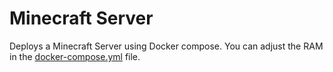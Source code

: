 # Minecraft Server
Deploys a Minecraft Server using Docker compose. You can adjust the RAM in the [docker-compose.yml](docker-compose.yml) file.
